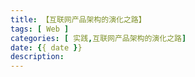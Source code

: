 ```yaml
---
title: 【互联网产品架构的演化之路】
tags: [ Web ]
categories: [ 实践,互联网产品架构的演化之路]
date: {{ date }}
description:
---
```


